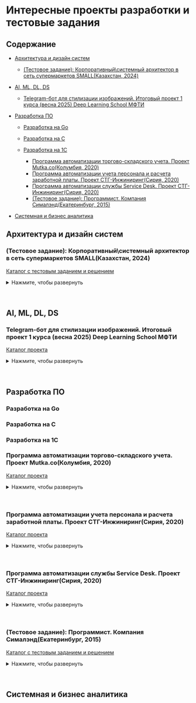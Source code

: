 # Интересные проекты разработки и тестовые задания

## Содержание
- [Архитектура и дизайн систем](#arch_and_systemdesign)
    - [(Тестовое задание): Корпоративный\системный архитектор в сеть супермаркетов SMALL(Казахстан, 2024)](#arch_small_2024)

- [AI, ML, DL, DS](#aiml)

    - [Telegram-бот для стилизации изображений.  Итоговый проект 1 курса (весна 2025) Deep Learning School МФТИ](#aiml_dls_tgbot)

- [Разработка ПО](#program_development)
    - [Разработка на Go](#dev_go)
    - [Разработка на C](#dev_c)
    - [Разработка на 1С](#dev_1c)

        - [Программа автоматизации торгово-складского учета. Проект Mutka.co(Колумбия, 2020)](#1c_mutka)
        - [Программа автоматизации учета персонала и расчета заработной платы. Проект СТГ-Инжиниринг(Сирия, 2020)](#1c_salary)
        - [Программа автоматизации службы Service Desk. Проект СТГ-Инжиниринг(Сирия, 2020)](#1c_servicedesk)
        - [(Тестовое задание): Программист. Компания Сималэнд(Екатеринбург, 2015)](#1c_simaland)

- [Системная и бизнес аналитика](#sa_and_ba)



<a name="arch_and_systemdesign"><h2>Архитектура и дизайн систем</h2></a>


<a name="arch_small_2024"><h3>(Тестовое задание): Корпоративный\системный архитектор в сеть супермаркетов  SMALL(Казахстан, 2024)</h3></a>

[Каталог с тестовым заданием и решением](test_tasks/small_arch/)

<details>
<summary>Нажмите, чтобы развернуть</summary>

    Тестовое задание для архитектора:
    
        Разработать проект целевой ИТ-архитектуры для компании из сектора FMCG.
        Проект должен включать в себя верхнеуровневую схему ИТ-компонентов, необходимых для обеспечения всей 
        жизнедеятельности компании (не только продажи, но и учет), а также потоки данных между ними.
        В идеале дать предложения по выбору системы для каждого из компонентов – использовать коробочное решение (какое) 
        или разрабатывать свое (на каком стеке технологий).

        Описание компании:
        • Ритейлер продуктов питания и сопутствующих товаров с сетью магазинов разного формата (гипермаркеты, супермаркеты, 
        магазины у дома) по всей территории РК
        • Широкий ассортимент. Централизованные поставки от многочисленных поставщиков через собственные распределительные 
        склады (РЦ). Собственная служба складской и транспортной логистики.
        • Оптовые продажи
        • E-Commerce с самовывозом и собственной сборкой и доставкой товаров клиентам. Сайт интернет-магазина + мобильное 
        приложение для клиентов.
        • Коллцентр для обслуживания клиентов    

</details>
<br><br>
    



<a name="aiml"><h2>AI, ML, DL, DS</h2></a>


<a name="aiml_dls_tgbot"><h3>Telegram-бот для стилизации изображений.  Итоговый проект 1 курса (весна 2025) Deep Learning School МФТИ</h3></a>

[Каталог проекта](https://github.com/idalgo-2021/dls_bot)

<details>
<summary>Нажмите, чтобы развернуть</summary>

    Задание: разработать Telegram-бот для стилизации изображений с использованием нейронных сетей.

    - Поддерживаются два основных режима стилизации:
        - Neural Style Transfer (NST) - с использованием алгоритма Леона Гатиса
        - CycleGAN (Cycle-Consistent GAN) - специальная разновидность GAN
    - Бот может работать как в режиме пуллинга, так и вебхуков.
    - Проект имеет готовые скрипты для сборки в Docker-контейнер.  
    - Проект содержит пайпланы подготовки предобученных моделей, а так же пайплайн обучения CycleGAN(персонажи Симпсонов).  
  
</details>
<br><br>





<a name="program_development"><h2>Разработка ПО</h2></a>

<a name="dev_go"><h3>Разработка на Go</h3></a>

<a name="dev_c"><h3>Разработка на C</h3></a>




<a name="dev_1c"><h3>Разработка на 1С</h3></a>

<a name="1c_mutka"><h3>Программа автоматизации торгово-складского учета. Проект Mutka.co(Колумбия, 2020)</h3></a>

[Каталог проекта](https://github.com/idalgo-2021/mvp_StorePlatfirm)

<details>
<summary>Нажмите, чтобы развернуть</summary>

    Задание:

    Разработать учетную систему(backend):
    
    1. Для автоматизации торгово-складского учета в дарксторах.
    2. Система должна включать: 
        - модуль управления ролями
        - модуль обмена данными с сайтом
        - модуль управления ценообразованием(различные типы цен)
        - управление складскими операциями(резервирование, списание, поступление, списание, продажи, инвентаризация, перемещение)
        - возможность учета в разных единицах измерения
        - возможность подключения сканеров штрихкодов
    3. Система должна содержать базовые отчеты и печатные формы.
    4. Система должна включать возможность расчета себестоимости по ФИФО и по-среднему.    
  
</details>
<br><br>



<a name="1c_salary"><h3>Программа автоматизации учета персонала и расчета заработной платы. Проект СТГ-Инжиниринг(Сирия, 2020)</h3></a>

[Каталог проекта](https://github.com/idalgo-2021/mvp_Salary)

<details>
<summary>Нажмите, чтобы развернуть</summary>

    Задание:

    Разработать MVP-приложение для:
    
    1. Проверки корректности существующих (AS-IS) технологий и действующей системы расчёта заработной платы сотрудников предприятия.
    2. Проверки корректности существующих (AS-IS) технологий учёта персонала предприятия (включая воинский учёт и взаимодействие с профсоюзами).
    3. Тестирования планируемых (TO-BE) механизмов и алгоритмов расчёта заработной платы и учёта персонала.
    4. Формирования требований к целевой платформе автоматизации учёта персонала и расчёта заработной платы.
    5. Поддержка системы иерархических видов начислений(в т.ч. основных и дополнительных), разовых и т.п.
    6. Реализация начислений методом вытеснения.
    7. Базовая отчетность(ведомости, расчетные листки).

</details>
<br><br>



<a name="1c_servicedesk"><h3>Программа автоматизации службы Service Desk. Проект СТГ-Инжиниринг(Сирия, 2020)</h3></a>

[Каталог проекта](https://github.com/idalgo-2021/mvp_Service_Desk)

<details>
<summary>Нажмите, чтобы развернуть</summary>

    Задание:

    Разработать MVP-приложение для:
    
    1. Автоматизации службы Service Desk (Департамент IT). "Одно-окно", прием и обработка заявок, назначение исполнителей, отчетность.
    2. Тестирования планируемых (TO-BE) механизмов обработки и учета обращений пользователей в Service Desk.
    3. Формирования требований к целевой платформе автоматизации обращений пользователей в Service Desk.
   
</details>
<br><br>





<a name="1c_simaland"><h3>(Тестовое задание): Программист. Компания Сималэнд(Екатеринбург, 2015)</h3></a>

[Каталог с тестовым заданием и решением](test_tasks/sima_land/)

<details>
<summary>Нажмите, чтобы развернуть</summary>

    Задание:

        Выполнив все пункты, необходимо завести пару примеров, выгрузить базу в dt файл и выслать в ответном письме.

        Пункт 1.
        Создать конфигурацию для учета складских остатков. Требования к конфигурации:
        - Возможность ведения остатков (количественные и суммовые) в разрезе складов и номенклатуры.
        - В конфигурации должны присутствовать документы прихода, расхода и перемещения номенклатуры.
        - В конфигурации должны присутствовать отчеты: обороты по складам, остатки по складам.

        Пункт 2.
        Создать обработку загрузки остатков в конфигурацию из Excel.Структура файла(см.ФайлСОстатками.xls):
            - Номенклатура Склад Количество
            - Пружина Склад 1 10
            - Корпус Склад 2 15
            - Карандаш Склад 1 20

        Пункт 3.
        Дополнительные требования к конфигурации:
        - Добавить возможность ведения остатков(суммовых) номенклатуры «По средней» и по «ФИФО»
        - Добавить документ инвентаризации номенклатуры, который будет заполняться текущими остатками по складу, и будет корректировать остатки.
        - Добавить в документы Прихода и Расхода, контрагента.
        - Добавить документы оплаты контрагентам.
        - Добавить отчеты: обороты и остатки по взаиморасчетам с контрагентами и обороты и остатки по денежным средствам с использованием компоновки данных. Дать пользователю возможность изменения настоек отчета.

        Пункт 4.
        Дополнительные требования к конфигурации:
        - Создать механизм создания и редактирования состава изделия (минимум 2 уровня вложенности изделие/деталь/материал).
        - Создать отчет по потребности в материалах для производства детали с учетом остатков материалов на складах.

</details>
<br><br>







<a name="sa_and_ba"><h2>Системная и бизнес аналитика</h2></a>

